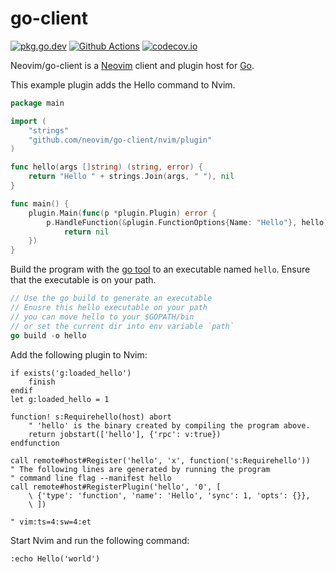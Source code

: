 # go-client

[![pkg.go.dev][pkg.go.dev-badge]][pkg.go.dev]
[![Github Actions][Github Actions Badge]][Github Actions]
[![codecov.io][codecov-badge]][codecov]

Neovim/go-client is a [Neovim](https://neovim.io/) client and plugin host for [Go](https://golang.org/).

This example plugin adds the Hello command to Nvim.

```go
package main

import (
    "strings"
    "github.com/neovim/go-client/nvim/plugin"
)

func hello(args []string) (string, error) {
    return "Hello " + strings.Join(args, " "), nil
}

func main() {
    plugin.Main(func(p *plugin.Plugin) error {
        p.HandleFunction(&plugin.FunctionOptions{Name: "Hello"}, hello)
            return nil
    })
}
```

Build the program with the [go tool](https://golang.org/cmd/go/) to an
executable named `hello`. Ensure that the executable is on your path.

```go
// Use the go build to generate an executable
// Enusre this hello executable on your path
// you can move hello to your $GOPATH/bin
// or set the current dir into env variable `path`
go build -o hello
```

Add the following plugin to Nvim:

```vim
if exists('g:loaded_hello')
    finish
endif
let g:loaded_hello = 1

function! s:Requirehello(host) abort
    " 'hello' is the binary created by compiling the program above.
    return jobstart(['hello'], {'rpc': v:true})
endfunction

call remote#host#Register('hello', 'x', function('s:Requirehello'))
" The following lines are generated by running the program
" command line flag --manifest hello
call remote#host#RegisterPlugin('hello', '0', [
    \ {'type': 'function', 'name': 'Hello', 'sync': 1, 'opts': {}},
    \ ])

" vim:ts=4:sw=4:et
```

Start Nvim and run the following command:

```vim
:echo Hello('world')
```


<!-- badge links -->
[pkg.go.dev]: https://pkg.go.dev/github.com/neovim/go-client
[Github Actions]: https://github.com/neovim/go-client/actions
[codecov]: https://app.codecov.io/gh/neovim/go-client

[pkg.go.dev-badge]: https://pkg.go.dev/badge/github.com/neovim/go-client.svg
[Github Actions Badge]: https://img.shields.io/github/workflow/status/go-clang/gen/Test/main?label=test&logo=github&style=flat-square
[codecov-badge]: https://img.shields.io/codecov/c/github/neovim/go-client/master?logo=codecov&style=flat-square
